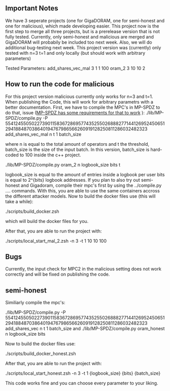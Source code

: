 ## Important Notes
We have 3 seperate projects (one for GigaDORAM, one for semi-honest and one for malicious), which made developing easier. This project now is the first step to merge all three projects, but is a prerelease version that is not fully tested. Currently, only semi-honest and malicious are merged and GigaDORAM will probabily be included too next week. Also, we will do additional bug-testing next week.
This project version was (currently) only tested with n=3 t=1 and only locally (but should work with arbitrary parameters)

Tested Parameters:
add_shares_vec_mal 3 1 1 100
oram_2 3 10 10 2


## How to run the code for malicious
For this project version malicious currently only works for n=3 and t=1. When publishing the Code, this will work for arbitrary parametrs with a better documentation.
First, we have to compile the MPC's in MP-SPDZ to do that, issue ([MP-SPDZ has some requirements for that to work](https://mp-spdz.readthedocs.io/en/latest/readme.html) ):
./lib/MP-SPDZ/compile.py -P 5541245505022739011583672869577435255026888277144126952450651294188487038640194767986566260919128250811286032482323 add_shares_vec_mal n t 1 batch_size

where n is equal to the total amount of operators and t the threshold, batch_size is the size of the input batch. In this version, batch_size is hard-coded to 100 inside the c++ project.

./lib/MP-SPDZ/compile.py oram_2 n logbook_size bits t

logbook_size is equal to the amount of entries inside a logbook per user
bits is equal to 2^{bits} logbook addresses.
If you plan to also try out semi-honest and Gigadoram, compile their mpc's first by using the ../compile.py .... commands. 
With this, you are able to use the same containers accross the different attacker models.
Now to build the docker files use (this will take a while):

./scripts/build_docker.zsh

which will build the docker files for you.

After that, you are able to run the project with:


 ./scripts/local_start_mal_2.zsh -n 3 -t 1 10 10 100

## Bugs
Currently, the input check for MPC2 in the malicious setting does not work correctly and will be fixed on publishing the code.


## semi-honest 

Similiarly compile the mpc's:

./lib/MP-SPDZ/compile.py -P 5541245505022739011583672869577435255026888277144126952450651294188487038640194767986566260919128250811286032482323 add_shares_vec n t 1 batch_size
and
./lib/MP-SPDZ/compile.py oram_honest n logbook_size bits 

Now to build the docker files use:

./scripts/build_docker_honest.zsh

After that, you are able to run the project with:


 ./scripts/local_start_honest.zsh -n 3 -t 1 {logbook_size} {bits} {batch_size}
 


 This code works fine and you can choose every parameter to your liking.




